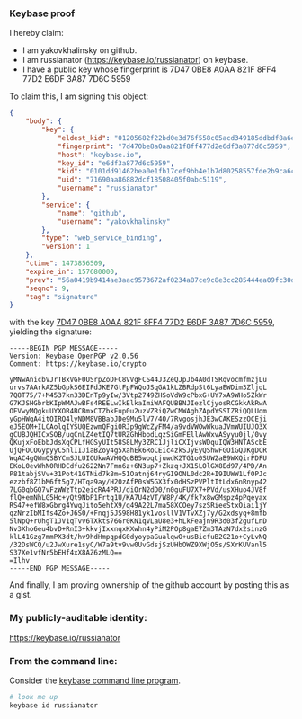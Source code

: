 ### Keybase proof

I hereby claim:

  * I am yakovkhalinsky on github.
  * I am russianator (https://keybase.io/russianator) on keybase.
  * I have a public key whose fingerprint is 7D47 0BE8 A0AA 821F 8FF4  77D2 E6DF 3A87 7D6C 5959

To claim this, I am signing this object:

```json
{
    "body": {
        "key": {
            "eldest_kid": "01205682f22bd0e3d76f558c05acd349185ddbdf8a6ef0e49001529e37e48971d9be0a",
            "fingerprint": "7d470be8a0aa821f8ff477d2e6df3a877d6c5959",
            "host": "keybase.io",
            "key_id": "e6df3a877d6c5959",
            "kid": "0101dd91462bea0e1fb17cef9bb4e1b7d80258557fde2b9ca6c294e900cb87ab516e0a",
            "uid": "71690aa86882dcf18508405f0abc5119",
            "username": "russianator"
        },
        "service": {
            "name": "github",
            "username": "yakovkhalinsky"
        },
        "type": "web_service_binding",
        "version": 1
    },
    "ctime": 1473856509,
    "expire_in": 157680000,
    "prev": "56a0419b9414ae3aac9573672af0234a87ce9c8e3cc285444ea09fc30dcaa8ab",
    "seqno": 9,
    "tag": "signature"
}
```

with the key [7D47 0BE8 A0AA 821F 8FF4  77D2 E6DF 3A87 7D6C 5959](https://keybase.io/russianator), yielding the signature:

```
-----BEGIN PGP MESSAGE-----
Version: Keybase OpenPGP v2.0.56
Comment: https://keybase.io/crypto

yMNwAnicbVJrTBxVGF0USrpZoDFC8VVgFCS44J3ZeQJpJb4A0dTSRqvocmfmzjLu
urvs7AArkAZ5bGpkS6EIFdJKE7GtFpFWQoJSqGA1kLZBRdpSt6LyaEWDim3ZljqL
7Q8T75/7+M4537kn33DEnTp9yIw/3Vtp2749ZHSoVdW9cPbxG+UY7xA9WHo5ZkWr
G7KJSHGbrbKIpWMAJwBFs4REELwIkElkaImiWAFQUBBNJIezlCjyosRCGkkAkRwA
OEVwyMQgkuUYXOR4BCBmxCTZbkEup0u2uzVZRiQZwCMWAghZApdYSSIZRiQQLUom
yGpHWqA4itOIRQ4lyNDM8VBBabJDe9Mu5lV7/4O/7RvgosjhJE3wCAKESzzOCEji
eJ5EOM+ILCAolqIYSUQEzwmQFgiORJp9gWcZyFM4/a9vdVWOwWkuaJVmWUIUJO3X
gCUBJQHICxSOB/uqCnLZ4etIQ7tURZGhHbodLqzSiGmFEllAwWxvASyyu0jl/0vy
QKujxFoEbbJdsXqCPLfHGSyUIt58S8LMy3ZRC1JjliCXIjvsWDquIQW3HNTAScbE
UjQFOCOGypyyC5nlIIJiaBZoy4g5XahEk6RoCEic4zkSJyEyQShwFGOiGQJKgDCR
WqAC4gQWmQSBYCmSJLUIOUkwAVHQQoBB5woqtjuwdK2TG1o0SUW2aB9WXQirPDFU
EKoL0evWhN0RHDCdfu2622Nn7Fmn6z+6N3up7+Zkzq+JX15LOlGX8Ed97/4PD/An
P81tabjSVv+31Pot41GTNid7k8m+51Oatnj64ryGI9ONL0dc2R+I9IUWW1LfOPJc
ezzbf8Z1bM6ft5g7/HTqa9ay/H2OzAfP0sW5GX3fx0dHSzPVPltItLdx6nRnyp42
7LG0qbGQ7vFzWWzTtp2eicRA4PRJ/diOrN2dD0/n0guFU7X7+PVd/usXHuo4JV8f
flQ+emNhLG5Hc+yQt9NbP1Frtq1U/KA7U4zVT/W8P/4K/fk7x8wGMspz4pPqeyax
RS47+efW8xGbrg4YwqJito5ehtX9/q49A22L7ma58XCOey7szSRieeStxOiai1jY
qzNrzIbMIfs4Zo+J6S0/+Fnqj5JS98H81yk1vosllV1VTvXZj7y/G2xdsyq+8mfb
5lNpQ+rUhgT1JV1qTvv6TXkts76Gr0KN1qVLaU8e3+hLkFeajn9R3d03f2gufLnD
Nv3Xho6eu4bvD+RnI3+kkvjIxxnqxKXwhn4yPiM2POp8gaE7Zm3TAzN7dx2sinzG
klL41Gzg7mmPX3dt/hv9hdHmpqpdG0dyoypaGualqwO+usBicfuB2G21o+CyLvNQ
/32DsWCQ/u2JwXure1syC/W7a9tv9vw0UvGdsjSzUHbOWZ9XWjO5s/SXrKUVanl5
S37Xe1vfNr5bEHf4xX8AZ6zMLQ==
=Ilhv
-----END PGP MESSAGE-----

```

And finally, I am proving ownership of the github account by posting this as a gist.

### My publicly-auditable identity:

https://keybase.io/russianator

### From the command line:

Consider the [keybase command line program](https://keybase.io/download).

```bash
# look me up
keybase id russianator
```
